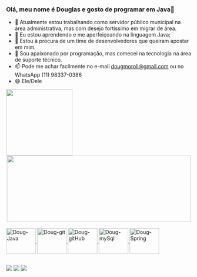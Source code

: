 ### Olá, meu nome é Douglas e gosto de programar em Java👋

- 🔭 Atualmente estou trabalhando como servidor público municipal na área administrativa, mas com desejo fortíssimo em migrar de área.
- 🌱 Eu estou aprendendo e me aperfeiçoando na linguagem Java;
- 👯 Estou à procura de um time de desenvolvedores que queiram apostar em mim.
- 💬 Sou apaixonado por programação, mas comecei na tecnologia na área de suporte técnico.
- 📫 Pode me achar facilmente no e-mail dougmoroli@gmail.com ou no WhatsApp (11) 98337-0386
- 😄 Ele/Dele

<div align="center">
  <a href="https://github.com/dougjavaprogrammer">
  <img height="180em" align="left" src="https://github-readme-stats.vercel.app/api?username=dougjavaprogrammer&show_icons=true&theme=dracula&include_all_commits=true&count_private=true"/>
    <img height="180em" width="500" src="https://github-readme-stats.vercel.app/api/top-langs/?username=dougjavaprogrammer&layout=compact&langs_count=7&theme=dracula"/>
    
 </div>
 
  <div style="display: inline_block"><br>
  <img align="center" alt="Doug-Java" height="70" width="80" src="https://cdn.jsdelivr.net/gh/devicons/devicon/icons/java/java-original-wordmark.svg">
  <img align="center" alt="Doug-git" height="70" width="80" src="https://cdn.jsdelivr.net/gh/devicons/devicon/icons/git/git-plain-wordmark.svg">
  <img align="center" alt="Doug-gitHub" height="70" width="80" src="https://cdn.jsdelivr.net/gh/devicons/devicon/icons/github/github-original-wordmark.svg">   
  <img align="center" alt="Doug-mySql" height="70" width="80" src="https://cdn.jsdelivr.net/gh/devicons/devicon/icons/mysql/mysql-original-wordmark.svg">   
  <img align="center" alt="Doug-Spring" height="70" width="80" src="https://cdn.jsdelivr.net/gh/devicons/devicon/icons/spring/spring-original-wordmark.svg">   
  
</div>
   
  ##
  <a href="https://instagram.com/dougmoroli" target="_blank"><img src="https://img.shields.io/badge/-Instagram-%23E4405F?style=for-the-badge&logo=instagram&logoColor=white" target="_blank"></a>
  <a href = "mailto:dougmoroli@gmail.com"><img src="https://img.shields.io/badge/-Gmail-%23333?style=for-the-badge&logo=gmail&logoColor=white" target="_blank"></a>
  <a href="https://www.linkedin.com/in/douglasjavaprogrammer/" target="_blank"><img src="https://img.shields.io/badge/-LinkedIn-%230077B5?style=for-the-badge&logo=linkedin&logoColor=white" target="_blank"></a> 
 ##
  
</div>
